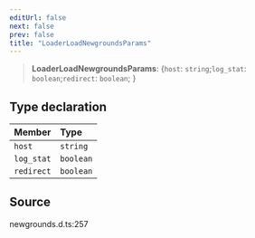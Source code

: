 ```yaml
---
editUrl: false
next: false
prev: false
title: "LoaderLoadNewgroundsParams"
---
```


> **LoaderLoadNewgroundsParams**: \{`host`: `string`;`log_stat`: `boolean`;`redirect`: `boolean`;  }

## Type declaration

| Member | Type |
| :------ | :------ |
| `host` | `string` |
| `log_stat` | `boolean` |
| `redirect` | `boolean` |

## Source

newgrounds.d.ts:257
